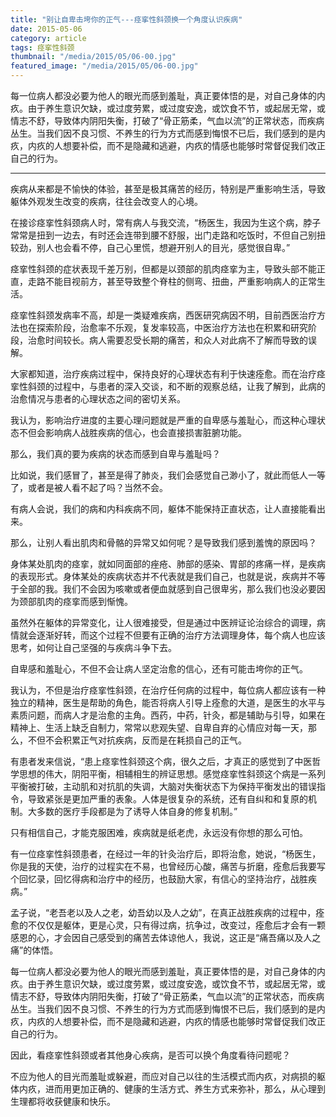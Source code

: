 ```yaml
---
title: "别让自卑击垮你的正气---痉挛性斜颈换一个角度认识疾病"
date: 2015-05-06
category: article
tags: 痉挛性斜颈
thumbnail: "/media/2015/05/06-00.jpg"
featured_image: "/media/2015/05/06-00.jpg"
---
```


每一位病人都没必要为他人的眼光而感到羞耻，真正要体悟的是，对自己身体的内疚。由于养生意识欠缺，或过度劳累，或过度安逸，或饮食不节，或起居无常，或情志不舒，导致体内阴阳失衡，打破了“骨正筋柔，气血以流”的正常状态，而疾病丛生。当我们因不良习惯、不养生的行为方式而感到悔恨不已后，我们感到的是内疚，内疚的人想要补偿，而不是隐藏和逃避，内疚的情感也能够时常督促我们改正自己的行为。

***

疾病从来都是不愉快的体验，甚至是极其痛苦的经历，特别是严重影响生活，导致躯体外观发生改变的疾病，往往会改变人的心境。

在接诊痉挛性斜颈病人时，常有病人与我交流，“杨医生，我因为生这个病，脖子常常是扭到一边去，有时还会连带到腰不舒服，出门走路和吃饭时，不但自己别扭较劲，别人也会看不停，自己心里慌，想避开别人的目光，感觉很自卑。”

痉挛性斜颈的症状表现千差万别，但都是以颈部的肌肉痉挛为主，导致头部不能正直，走路不能目视前方，甚至导致整个脊柱的侧弯、扭曲，严重影响病人的正常生活。

痉挛性斜颈发病率不高，却是一类疑难疾病，西医研究病因不明，目前西医治疗方法也在探索阶段，治愈率不乐观，复发率较高，中医治疗方法也在积累和研究阶段，治愈时间较长。病人需要忍受长期的痛苦，和众人对此病不了解而导致的误解。

大家都知道，治疗疾病过程中，保持良好的心理状态有利于快速痊愈。而在治疗痉挛性斜颈的过程中，与患者的深入交谈，和不断的观察总结，让我了解到，此病的治愈情况与患者的心理状态之间的密切关系。

我认为，影响治疗进度的主要心理问题就是严重的自卑感与羞耻心，而这种心理状态不但会影响病人战胜疾病的信心，也会直接损害脏腑功能。

那么，我们真的要为疾病的状态而感到自卑与羞耻吗？

比如说，我们感冒了，甚至是得了肺炎，我们会感觉自己渺小了，就此而低人一等了，或者是被人看不起了吗？当然不会。

有病人会说，我们的病和内科疾病不同，躯体不能保持正直状态，让人直接能看出来。

那么，让别人看出肌肉和骨骼的异常又如何呢？是导致我们感到羞愧的原因吗？

身体某处肌肉的痉挛，就如同面部的痤疮、肺部的感染、胃部的疼痛一样，是疾病的表现形式。身体某处的疾病状态并不代表就是我们自己，也就是说，疾病并不等于全部的我。我们不会因为咳嗽或者便血就感到自己很卑劣，那么我们也没必要因为颈部肌肉的痉挛而感到惭愧。

虽然外在躯体的异常变化，让人很难接受，但是通过中医辨证论治综合的调理，病情就会逐渐好转，而这个过程不但要有正确的治疗方法调理身体，每个病人也应该思考，如何让自己坚强的与疾病斗争下去。

自卑感和羞耻心，不但不会让病人坚定治愈的信心，还有可能击垮你的正气。

我认为，不但是治疗痉挛性斜颈，在治疗任何病的过程中，每位病人都应该有一种独立的精神，医生是帮助的角色，能否将病人引导上痊愈的大道，是医生的水平与素质问题，而病人才是治愈的主角。西药，中药，针灸，都是辅助与引导，如果在精神上、生活上缺乏自制力，常常以悲观失望、自卑自弃的心情应对每一天，那么，不但不会积累正气对抗疾病，反而是在耗损自己的正气。

有患者发来信说，“患上痉挛性斜颈这个病，很久之后，才真正的感觉到了中医哲学思想的伟大，阴阳平衡，相辅相生的辨证思想。感觉痉挛性斜颈这个病是一系列平衡被打破，主动肌和对抗肌的失调，大脑对失衡状态下为保持平衡发出的错误指令，导致紧张是更加严重的表象。人体是很复杂的系统，还有自纠和和复原的机制。大多数的医疗手段都是为了诱导人体自身的修复机制。”

只有相信自己，才能克服困难，疾病就是纸老虎，永远没有你想的那么可怕。

有一位痉挛性斜颈患者，在经过一年的针灸治疗后，即将治愈，她说，“杨医生，你是我的天使，治疗的过程实在不易，也曾经历心酸，痛苦与折磨，痊愈后我要写个回忆录，回忆得病和治疗中的经历，也鼓励大家，有信心的坚持治疗，战胜疾病。”

孟子说，“老吾老以及人之老，幼吾幼以及人之幼”，在真正战胜疾病的过程中，痊愈的不仅仅是躯体，更是心灵，只有得过病，抗争过，改变过，痊愈后才会有一颗感恩的心，才会因自己感受到的痛苦去体谅他人，我说，这正是“痛吾痛以及人之痛”的体悟。

每一位病人都没必要为他人的眼光而感到羞耻，真正要体悟的是，对自己身体的内疚。由于养生意识欠缺，或过度劳累，或过度安逸，或饮食不节，或起居无常，或情志不舒，导致体内阴阳失衡，打破了“骨正筋柔，气血以流”的正常状态，而疾病丛生。当我们因不良习惯、不养生的行为方式而感到悔恨不已后，我们感到的是内疚，内疚的人想要补偿，而不是隐藏和逃避，内疚的情感也能够时常督促我们改正自己的行为。

因此，看痉挛性斜颈或者其他身心疾病，是否可以换个角度看待问题呢？

不应为他人的目光而羞耻或躲避，而应对自己以往的生活模式而内疚，对病损的躯体内疚，进而用更加正确的、健康的生活方式、养生方式来弥补，那么，从心理到生理都将收获健康和快乐。
